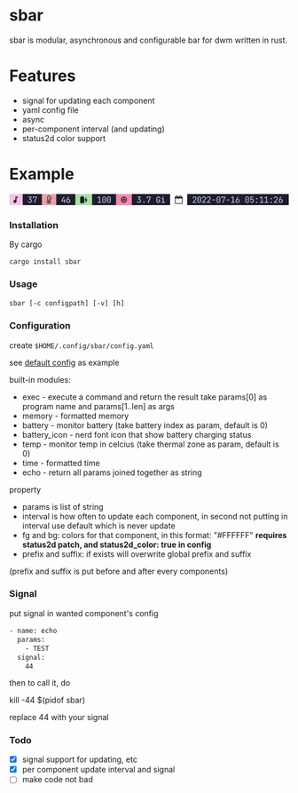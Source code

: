 # sbar

sbar is modular, asynchronous and configurable bar for dwm written in rust.

# Features

- signal for updating each component
- yaml config file
- async
- per-component interval (and updating)
- status2d color support

# Example

![example](pictures/example.png)

### Installation

By cargo

    cargo install sbar


### Usage

    sbar [-c configpath] [-v] [h]

### Configuration

create `$HOME/.config/sbar/config.yaml`

see [default config](https://github.com/sleepntsheep/sbar/blob/main/src/config.rs#L1) as example

built-in modules:

- exec - execute a command and return the result
  take params[0] as program name and params[1..len] as args
- memory - formatted memory
- battery - monitor battery (take battery index as param, default is 0)
- battery_icon - nerd font icon that show battery charging status
- temp - monitor temp in celcius (take thermal zone as param, default is 0)
- time - formatted time
- echo - return all params joined together as string 

property
- params is list of string
- interval is how often to update each component, in second
  not putting in interval use default which is never update
- fg and bg: colors for that component, in this format: "#FFFFFF"
    **requires status2d patch, and status2d_color: true in config**
- prefix and suffix:  if exists will overwrite global prefix and suffix

(prefix and suffix is put before and after every components)

### Signal

put signal in wanted component's config 

    - name: echo
      params:
        - TEST
      signal:
        44

then to call it, do 

  kill -44 $(pidof sbar)

replace 44 with your signal

### Todo

- [x] signal support for updating, etc
- [x] per component update interval and signal
- [ ] make code not bad
